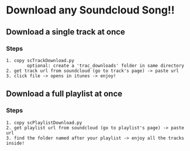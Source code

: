 # Download any Soundcloud Song!!

## Download a single track at once
### Steps
    1. copy scTrackDownload.py
            optional: create a 'trac_downloads' folder in same directory
    2. get track url from soundcloud (go to track's page) -> paste url
    3. click file -> opens in itunes -> enjoy! 

## Download a full playlist at once
### Steps
    1. copy scPlaylistDownload.py
    2. get playlist url from soundcloud (go to playlist's page) -> paste url
    3. find the folder named after your playlist -> enjoy all the tracks inside!





